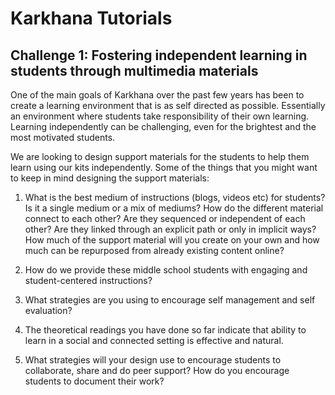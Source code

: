 # Karkhana Tutorials

## Challenge 1: Fostering independent learning in students through multimedia materials

One of the main goals of Karkhana over the past few years has been to create a learning environment that is as self directed as possible. 
Essentially an environment where students take responsibility of their own learning. 
Learning independently can be challenging, even for the brightest and the most motivated students.  

We are looking to design support materials for the students to help them learn using  our kits independently. 
Some of the things that you might want to keep in mind designing the support materials:  

1. What is the best medium of instructions (blogs, videos etc) for students? 
Is it a single medium or a mix of mediums? How do the different material connect to each other? 
Are they sequenced or independent of each other? Are they linked through an explicit path or only in implicit ways? 
How much of the support material will you create on your own and how much can be repurposed from already existing content online?  

2. How do we provide these middle school students with engaging and student-centered instructions?  

3. What strategies are you using to encourage self management and self evaluation?  

4. The theoretical readings you have done so far indicate that ability to learn in a social and connected setting is effective and natural.   

5. What strategies will your design use to encourage students to collaborate, share and do peer support? How do you encourage students to document their work?
